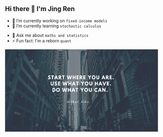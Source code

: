 ## Hi there 👋 I'm Jing Ren
<!--
**jren-maths/jren-maths** is a ✨ _special_ ✨ repository because its `README.md` (this file) appears on your GitHub profile.

Here are some ideas to get you started:
-->

- 🔭 I’m currently working on `fixed-income models`
- 🌱 I’m currently learning `stochastic calculus`
<!--
- 👯 I’m looking to collaborate on ...
- 🤔 I’m looking for help with ...
- 📫 How to reach me: 
- 😄 Pronouns: ...
-->
- 💬 Ask me about `maths and statistics`
- ⚡ Fun fact: I'm a reborn `quant`

![Profile Photo](start.png)
